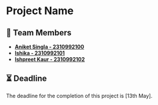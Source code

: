<!-- Project Name -->
# Project Name

<!-- Team Members -->
## 🚀 Team Members
- **[Aniket Singla - 2310992100](https://github.com/AniketSingla)**  
- **[Ishika - 2310992101](https://github.com/issue05)**  
- **[Ishpreet Kaur - 2310992102](https://github.com/Ishpreet15)**

<!-- Deadline -->
## ⏳ Deadline
The deadline for the completion of this project is [13th May].
